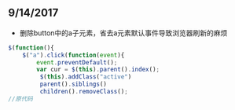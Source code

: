 ## 9/14/2017
* 删除button中的a子元素，省去a元素默认事件导致浏览器刷新的麻烦
```javascript
$(function(){
    $("a").click(function(event){
        event.preventDefault();
        var cur = $(this).parent().index();
         $(this).addClass("active")
         parent().siblings()
         children().removeClass();
//原代码
```

